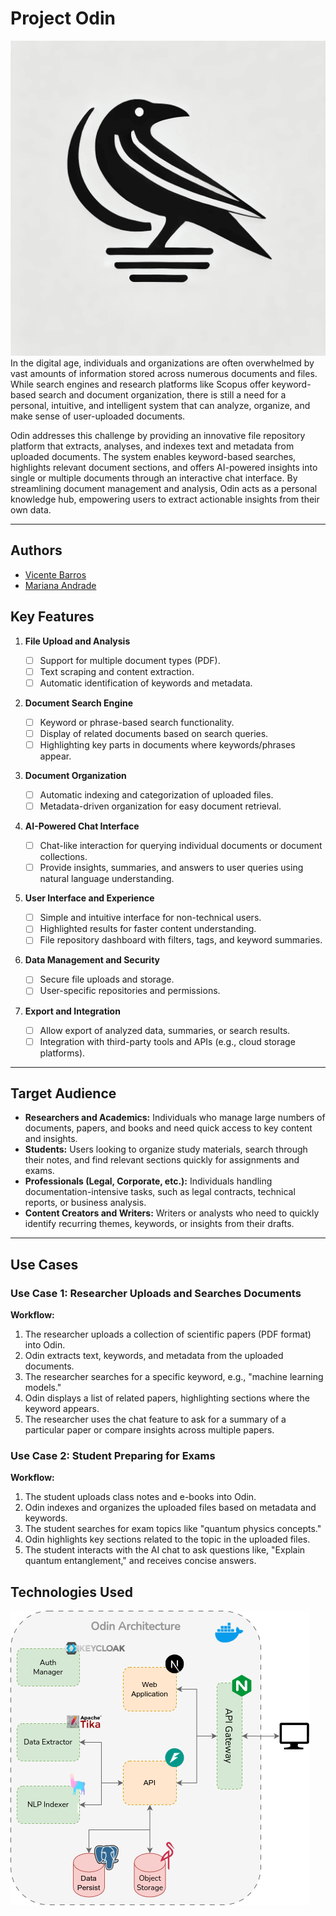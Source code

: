 # Project Odin
![Odin Logo](./docs/images/logo_background.png)
In the digital age, individuals and organizations are often overwhelmed by vast amounts of information stored across numerous documents and files. While search engines and research platforms like Scopus offer keyword-based search and document organization, there is still a need for a personal, intuitive, and intelligent system that can analyze, organize, and make sense of user-uploaded documents.

Odin addresses this challenge by providing an innovative file repository platform that extracts, analyses, and indexes text and metadata from uploaded documents. The system enables keyword-based searches, highlights relevant document sections, and offers AI-powered insights into single or multiple documents through an interactive chat interface. By streamlining document management and analysis, Odin acts as a personal knowledge hub, empowering users to extract actionable insights from their own data.

---

## Authors

- [Vicente Barros](https://github.com/v1centebarros)
- [Mariana Andrade](https://github.com/MarianaAndrad)

## Key Features

1. **File Upload and Analysis**

	- [ ] Support for multiple document types (PDF).
	- [ ] Text scraping and content extraction.
	- [ ] Automatic identification of keywords and metadata.
1. **Document Search Engine**
	- [ ] Keyword or phrase-based search functionality.
	- [ ] Display of related documents based on search queries.
	- [ ] Highlighting key parts in documents where keywords/phrases appear.
1. **Document Organization**
    - [ ] Automatic indexing and categorization of uploaded files.
    - [ ] Metadata-driven organization for easy document retrieval.
2. **AI-Powered Chat Interface**
    - [ ] Chat-like interaction for querying individual documents or document collections.
    - [ ] Provide insights, summaries, and answers to user queries using natural language understanding.
3. **User Interface and Experience**
    - [ ] Simple and intuitive interface for non-technical users.
    - [ ] Highlighted results for faster content understanding.
    - [ ] File repository dashboard with filters, tags, and keyword summaries.
6. **Data Management and Security**
    - [ ] Secure file uploads and storage.
    - [ ] User-specific repositories and permissions.
7. **Export and Integration**
    - [ ] Allow export of analyzed data, summaries, or search results.
    - [ ] Integration with third-party tools and APIs (e.g., cloud storage platforms).
---
## Target Audience

- **Researchers and Academics:** Individuals who manage large numbers of documents, papers, and books and need quick access to key content and insights.
- **Students:** Users looking to organize study materials, search through their notes, and find relevant sections quickly for assignments and exams.
- **Professionals (Legal, Corporate, etc.):** Individuals handling documentation-intensive tasks, such as legal contracts, technical reports, or business analysis.
- **Content Creators and Writers:** Writers or analysts who need to quickly identify recurring themes, keywords, or insights from their drafts.

---

## Use Cases

### Use Case 1: Researcher Uploads and Searches Documents

**Workflow:**
1. The researcher uploads a collection of scientific papers (PDF format) into Odin.
2. Odin extracts text, keywords, and metadata from the uploaded documents.
3. The researcher searches for a specific keyword, e.g., "machine learning models."
4. Odin displays a list of related papers, highlighting sections where the keyword appears.
5. The researcher uses the chat feature to ask for a summary of a particular paper or compare insights across multiple papers.

### Use Case 2: Student Preparing for Exams

**Workflow:**
1. The student uploads class notes and e-books into Odin.
2. Odin indexes and organizes the uploaded files based on metadata and keywords.
3. The student searches for exam topics like "quantum physics concepts."
4. Odin highlights key sections related to the topic in the uploaded files.
5. The student interacts with the AI chat to ask questions like, "Explain quantum entanglement," and receives concise answers.

## Technologies Used

![Architecture Diagram](./docs/images/architecture.png)
